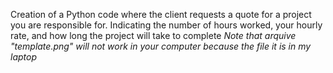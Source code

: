 Creation of a Python code where the client requests a quote for a project you are responsible for. Indicating the number of hours worked, your hourly rate, and how long the project will take to complete
*Note that arquive "template.png" will not work in your computer because the file it is in my laptop*
